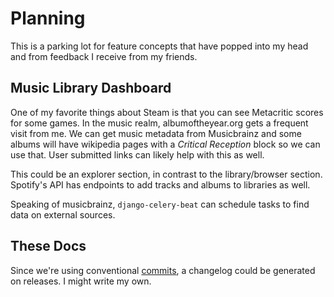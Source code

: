 # Planning

This is a parking lot for feature concepts that have popped into my head and
from feedback I receive from my friends.

## Music Library Dashboard

One of my favorite things about Steam is that you can see Metacritic scores for
some games. In the music realm, albumoftheyear.org gets a frequent visit from me.
We can get music metadata from Musicbrainz and some albums will have wikipedia
pages with a *Critical Reception* block so we can use that. User submitted links
can likely help with this as well.

This could be an explorer section, in contrast to the library/browser section.
Spotify's API has endpoints to add tracks and albums to libraries as well.

Speaking of musicbrainz, `django-celery-beat` can schedule tasks to find data
on external sources.

## These Docs

Since we're using conventional [commits](./commits.md), a changelog could be
generated on releases. I might write my own.
